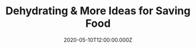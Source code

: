 ---
date: "2020-05-10T12:00:00.000Z"
season: 2
episode: 2
title: Dehydrating & More Ideas for Saving Food
youtube_video_id: Fz861J9tISk
youtube_playlist_id: PLrFnw7knHereU-EKGRgsFLupjG06HUj85
duration: 14
---